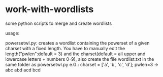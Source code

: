 # work-with-wordlists
some python scripts to merge and create wordlists

usage:

powersetwl.py: creates a wordlist containing the powerset of a given charset with a fixed length. You have to manually edit the length("pwlen":default = 3) and the charset(default = all upper and lowercase letters + numbers 0-9), also create the file wordlist.txt in the same folder as powersetwl.py
e.G.: charset = ['a', 'b', 'c', 'd']; pwlen=3 -> abc abd acd bcd 

